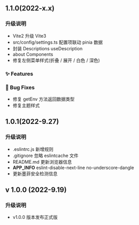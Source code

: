 ## 1.1.0(2022-x.x)

### 升级说明

- Vite2 升级 Vite3
- src/config/settings.ts 配置项联动 pinia 数据
- 封装 Descriptions useDescription
- about Components
- 修复左侧菜单样式(折叠 / 展开 / 白色 / 深色)

### ✨ Features

### 🐛 Bug Fixes

- 修复 getEnv 方法返回数据类型
- 修复主题样式

## 1.0.1(2022-9.27)

### 升级说明

- .eslintrc.js 新增规则
- .gitignore 忽略 eslintcache 文件
- README.md 更新浏览器信息
- **APP_INFO** eslint-disable-next-line no-underscore-dangle
- 更新墨菲安全检测信息

## v 1.0.0 (2022-9.19)

### 升级说明

- v1.0.0 版本发布正式版
